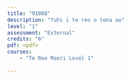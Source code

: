 ```yaml
---
title: "91088"
description: "Tuhi i te reo o tona ao"
level: "1"
assessment: "External"
credits: "6"
pdf: <pdf>
courses:
    - "Te Reo Maori Level 1"
    
---
```


